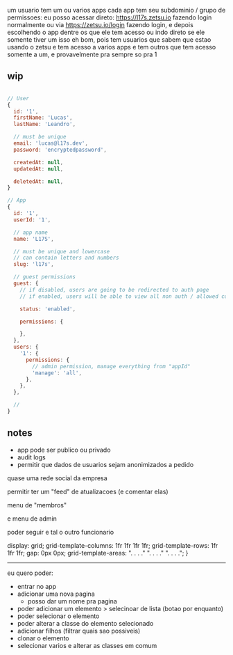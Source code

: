 um usuario tem um ou varios apps
cada app tem seu subdominio / grupo de permissoes:
eu posso acessar direto: https://l17s.zetsu.io
fazendo login normalmente
ou via https://zetsu.io/login
fazendo login, e depois escolhendo o app dentre os que ele tem acesso
ou indo direto se ele somente tiver um
isso eh bom, pois tem usuarios que sabem que estao usando o zetsu
e tem acesso a varios apps
e tem outros que tem acesso somente a um, e provavelmente pra sempre so pra 1


## wip

```js

// User
{
  id: '1',
  firstName: 'Lucas',
  lastName: 'Leandro',

  // must be unique
  email: 'lucas@l17s.dev',
  password: 'encryptedpassword',

  createdAt: null,
  updatedAt: null,

  deletedAt: null,
}

// App
{
  id: '1',
  userId: '1',

  // app name
  name: 'L17S',

  // must be unique and lowercase
  // can contain letters and numbers
  slug: 'l17s',

  // guest permissions
  guest: {
    // if disabled, users are going to be redirected to auth page
    // if enabled, users will be able to view all non auth / allowed content

    status: 'enabled',

    permissions: {

    },
  },
  users: {
    '1': {
      permissions: {
        // admin permission, manage everything from "appId"
        'manage': 'all',
      },
    },
  },

  //
}
```

## notes

- app pode ser publico ou privado
- audit logs
- permitir que dados de usuarios sejam anonimizados a pedido


quase uma rede social da empresa

permitir ter um "feed" de atualizacoes (e comentar elas)

menu de "membros"

e menu de admin

poder seguir e tal o outro funcionario

  display: grid;
  grid-template-columns: 1fr 1fr 1fr 1fr;
  grid-template-rows: 1fr 1fr 1fr;
  gap: 0px 0px;
  grid-template-areas:
    ". . . ."
    ". . . ."
    ". . . .";
}


-----


eu quero poder:

- entrar no app
- adicionar uma nova pagina
  - posso dar um nome pra pagina
- poder adicionar um elemento > selecinoar de lista (botao por enquanto)
- poder selecionar o elemento
- poder alterar a classe do elemento selecionado
- adicionar filhos (filtrar quais sao possiveis)
- clonar o elemento
- selecionar varios e alterar as classes em comum
